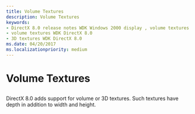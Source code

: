 ```yaml
---
title: Volume Textures
description: Volume Textures
keywords:
- DirectX 8.0 release notes WDK Windows 2000 display , volume textures
- volume textures WDK DirectX 8.0
- 3D textures WDK DirectX 8.0
ms.date: 04/20/2017
ms.localizationpriority: medium
---
```


# Volume Textures


## <span id="ddk_volume_textures_gg"></span><span id="DDK_VOLUME_TEXTURES_GG"></span>


DirectX 8.0 adds support for volume or 3D textures. Such textures have depth in addition to width and height.

 

 





